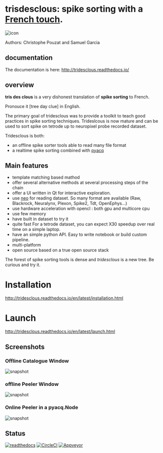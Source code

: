 # trisdesclous: spike sorting with a [French touch](https://fr.wikipedia.org/wiki/French_touch_(informatique)).

![icon](tridesclous/gui/icons/png/main_icon.png)

Authors: Christophe Pouzat and Samuel Garcia

## documentation

The documentation is here: http://tridesclous.readthedocs.io/

## overview

**tris des clous** is a very dishonest translation of **spike sorting** to French.

Pronouce it [tree day clue] in English.

The primary goal of tridesclous was to provide a toolkit to teach good practices in spike sorting techniques.
Trideslcous is now mature and can be used to sort spike on tetrode up to neuropixel probe recorded dataset.

Tridesclous is both:

  * an offline spike sorter tools able to read many file format
  * a realtime spike sorting combined with [pyacq](http://pyacq.readthedocs.io)

## Main features

  * template matching based mathod
  * offer several alternative methods at several processing steps of the chain
  * offer a UI written in Qt for interactive exploration.
  * use [neo](https://github.com/NeuralEnsemble/python-neo) for reading dataset. So many format are available (Raw, Blackrock, Neuralynx, Plexon, Spike2, Tdt, OpenEphys...)
  * use hardware acceleration with opencl : both gpu and multicore cpu
  * use few memory
  * have built in dataset to try it
  * quite fast For a tetrode dataset, you can expect X30 speedup over real time on a simple laptop.
  * have an simple python API. Easy to write notebook or build custom pipeline.
  * multi-platform
  * open source based on a true open source stack

The forest of spike sorting tools is dense and *tridesclous* is a new tree.
Be curious and try it.


# Installation

http://tridesclous.readthedocs.io/en/latest/installation.html

# Launch

http://tridesclous.readthedocs.io/en/latest/launch.html


## Screenshots

### Offline Catalogue Window
![snapshot](doc/img/snapshot_cataloguewindow.png)

### offline Peeler Window
![snapshot](doc/img/snapshot_peelerwindow.png)

### Online Peeler in a pyacq.Node
![snapshot](doc/img/online_tridesclous.gif)


## Status

[![readthedocs](https://readthedocs.org/projects/tridesclous/badge/?version=latest&style=flat)]( http://tridesclous.readthedocs.io/en/latest/?badge=latest)
[![CircleCI](https://circleci.com/gh/tridesclous/tridesclous.svg?style=svg)](https://circleci.com/gh/tridesclous/tridesclous)
[![Appveyor](https://ci.appveyor.com/api/projects/status/7cqmevwu0r3sq87e?svg=true)](https://ci.appveyor.com/project/samuelgarcia/tridesclous)
